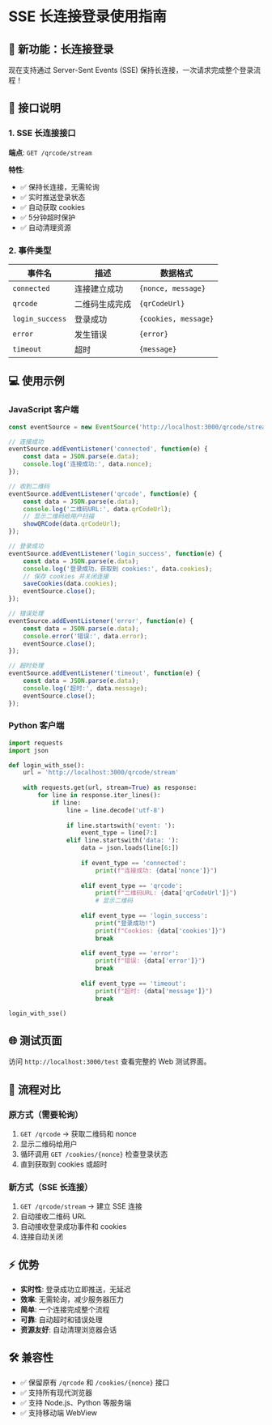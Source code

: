 # SSE 长连接登录使用指南

## 🚀 新功能：长连接登录

现在支持通过 Server-Sent Events (SSE) 保持长连接，一次请求完成整个登录流程！

## 📡 接口说明

### 1. SSE 长连接接口

**端点**: `GET /qrcode/stream`

**特性**:
- ✅ 保持长连接，无需轮询
- ✅ 实时推送登录状态
- ✅ 自动获取 cookies
- ✅ 5分钟超时保护
- ✅ 自动清理资源

### 2. 事件类型

| 事件名 | 描述 | 数据格式 |
|--------|------|----------|
| `connected` | 连接建立成功 | `{nonce, message}` |
| `qrcode` | 二维码生成完成 | `{qrCodeUrl}` |
| `login_success` | 登录成功 | `{cookies, message}` |
| `error` | 发生错误 | `{error}` |
| `timeout` | 超时 | `{message}` |

## 💻 使用示例

### JavaScript 客户端

```javascript
const eventSource = new EventSource('http://localhost:3000/qrcode/stream');

// 连接成功
eventSource.addEventListener('connected', function(e) {
    const data = JSON.parse(e.data);
    console.log('连接成功:', data.nonce);
});

// 收到二维码
eventSource.addEventListener('qrcode', function(e) {
    const data = JSON.parse(e.data);
    console.log('二维码URL:', data.qrCodeUrl);
    // 显示二维码给用户扫描
    showQRCode(data.qrCodeUrl);
});

// 登录成功
eventSource.addEventListener('login_success', function(e) {
    const data = JSON.parse(e.data);
    console.log('登录成功，获取到 cookies:', data.cookies);
    // 保存 cookies 并关闭连接
    saveCookies(data.cookies);
    eventSource.close();
});

// 错误处理
eventSource.addEventListener('error', function(e) {
    const data = JSON.parse(e.data);
    console.error('错误:', data.error);
    eventSource.close();
});

// 超时处理
eventSource.addEventListener('timeout', function(e) {
    const data = JSON.parse(e.data);
    console.log('超时:', data.message);
    eventSource.close();
});
```

### Python 客户端

```python
import requests
import json

def login_with_sse():
    url = 'http://localhost:3000/qrcode/stream'
    
    with requests.get(url, stream=True) as response:
        for line in response.iter_lines():
            if line:
                line = line.decode('utf-8')
                
                if line.startswith('event: '):
                    event_type = line[7:]
                elif line.startswith('data: '):
                    data = json.loads(line[6:])
                    
                    if event_type == 'connected':
                        print(f"连接成功: {data['nonce']}")
                    
                    elif event_type == 'qrcode':
                        print(f"二维码URL: {data['qrCodeUrl']}")
                        # 显示二维码
                        
                    elif event_type == 'login_success':
                        print("登录成功!")
                        print(f"Cookies: {data['cookies']}")
                        break
                        
                    elif event_type == 'error':
                        print(f"错误: {data['error']}")
                        break
                        
                    elif event_type == 'timeout':
                        print(f"超时: {data['message']}")
                        break

login_with_sse()
```

## 🌐 测试页面

访问 `http://localhost:3000/test` 查看完整的 Web 测试界面。

## 🔄 流程对比

### 原方式（需要轮询）
1. `GET /qrcode` → 获取二维码和 nonce
2. 显示二维码给用户
3. 循环调用 `GET /cookies/{nonce}` 检查登录状态
4. 直到获取到 cookies 或超时

### 新方式（SSE 长连接）
1. `GET /qrcode/stream` → 建立 SSE 连接
2. 自动接收二维码 URL
3. 自动接收登录成功事件和 cookies
4. 连接自动关闭

## ⚡ 优势

- **实时性**: 登录成功立即推送，无延迟
- **效率**: 无需轮询，减少服务器压力
- **简单**: 一个连接完成整个流程
- **可靠**: 自动超时和错误处理
- **资源友好**: 自动清理浏览器会话

## 🛠️ 兼容性

- ✅ 保留原有 `/qrcode` 和 `/cookies/{nonce}` 接口
- ✅ 支持所有现代浏览器
- ✅ 支持 Node.js、Python 等服务端
- ✅ 支持移动端 WebView
